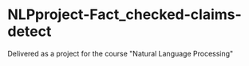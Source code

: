 # NLPproject-Fact_checked-claims-detect
Delivered as a project for the course "Natural Language Processing"

